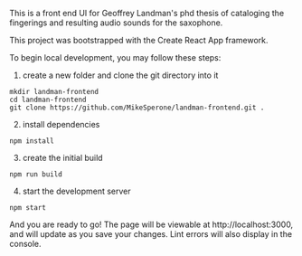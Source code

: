 This is a front end UI for Geoffrey Landman's phd thesis of cataloging the fingerings and resulting audio sounds for the saxophone.

This project was bootstrapped with the Create React App framework.

To begin local development, you may follow these steps:

1. create a new folder and clone the git directory into it
```
mkdir landman-frontend
cd landman-frontend
git clone https://github.com/MikeSperone/landman-frontend.git .
```

2. install dependencies
```
npm install
```

3. create the initial build
```
npm run build
```

4. start the development server
```
npm start
```

And you are ready to go!
The page will be viewable at http://localhost:3000, and will update as you save your changes.
Lint errors will also display in the console.

